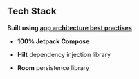 ## Tech Stack

**Built using [app architecture best practises](https://developer.android.com/topic/architecture)**

- **100% Jetpack Compose**

- **Hilt** dependency injection library

- **Room** persistence library